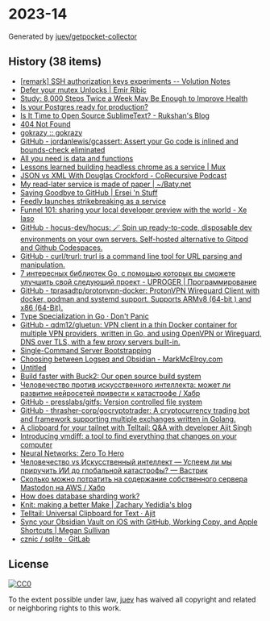 # 2023-14

Generated by [juev/getpocket-collector](https://github.com/juev/getpocket-collector)

## History (38 items)

- [[remark] SSH authorization keys experiments -- Volution Notes](https://notes.volution.ro/v1/2023/04/remarks/eb5109f6/)
- [Defer your mutex Unlocks | Emir Ribic](https://www.ribice.ba/defer-mutex-unlocks/)
- [Study: 8,000 Steps Twice a Week May Be Enough to Improve Health](https://www.prevention.com/health/a43453914/8000-steps-walking-for-health-study/)
- [Is your Postgres ready for production?](https://www.crunchydata.com/blog/is-your-postgres-ready-for-production)
- [Is It Time to Open Source SublimeText? - Rukshan's Blog](https://ruky.me/2023/03/30/is-it-time-to-open-source-sublimetext/)
- [404 Not Found](https://susam.net/maze/mastering-emacs-together.html)
- [gokrazy :: gokrazy](https://gokrazy.org)
- [GitHub - jordanlewis/gcassert: Assert your Go code is inlined and bounds-check eliminated](https://github.com/jordanlewis/gcassert)
- [All you need is data and functions](https://mckayla.blog/posts/all-you-need-is-data-and-functions.html)
- [Lessons learned building headless chrome as a service | Mux](https://www.mux.com/blog/lessons-learned-building-headless-chrome-as-a-service)
- [JSON vs XML With Douglas Crockford - CoRecursive Podcast](https://corecursive.com/json-vs-xml-douglas-crockford/)
- [My read-later service is made of paper | ~/Baty.net](https://baty.net/2023/my-read-later-service-is-made-of-paper/)
- [Saying Goodbye to GitHub | Ersei 'n Stuff](https://ersei.net/en/blog/bye-bye-github)
- [Feedly launches strikebreaking as a service](https://newsletter.mollywhite.net/p/feedly-launches-strikebreaking-as)
- [Funnel 101: sharing your local developer preview with the world - Xe Iaso](https://xeiaso.net/blog/tailscale-funnel-101)
- [GitHub - hocus-dev/hocus: 🪄 Spin up ready-to-code, disposable dev environments on your own servers. Self-hosted alternative to Gitpod and Github Codespaces.](https://github.com/hocus-dev/hocus)
- [GitHub - curl/trurl: trurl is a command line tool for URL parsing and manipulation.](https://github.com/curl/trurl)
- [7 интересных библиотек Go, с помощью которых вы сможете улучшить свой следующий проект - UPROGER | Программирование](https://uproger.com/7-bibliotek-go-s-pomoshhyu-kotoryh-vy-uluchshit-proekt/)
- [GitHub - tprasadtp/protonvpn-docker: ProtonVPN Wireguard Client with docker, podman and systemd support. Supports ARMv8 (64-bit ) and x86 (64-Bit).](https://github.com/tprasadtp/protonvpn-docker)
- [Type Specialization in Go · Don't Panic](https://commaok.xyz/post/type_specialization/)
- [GitHub - qdm12/gluetun: VPN client in a thin Docker container for multiple VPN providers, written in Go, and using OpenVPN or Wireguard, DNS over TLS, with a few proxy servers built-in.](https://github.com/qdm12/gluetun)
- [Single-Command Server Bootstrapping](https://galowicz.de/2023/04/05/single-command-server-bootstrap/)
- [Choosing between Logseq and Obsidian - MarkMcElroy.com](https://markmcelroy.com/choosing-between-logseq-and-obsidian/)
- [Untitled](https://strongboxsafe.com/updates/the-most-secure-password-manager-now-available-on-macos-strongbox-zero)
- [Build faster with Buck2: Our open source build system](https://engineering.fb.com/2023/04/06/open-source/buck2-open-source-large-scale-build-system/)
- [Человечество против искусственного интеллекта: может ли развитие нейросетей привести к катастрофе / Хабр](https://habr.com/ru/companies/ods/articles/727158/)
- [GitHub - presslabs/gitfs: Version controlled file system](https://github.com/presslabs/gitfs)
- [GitHub - thrasher-corp/gocryptotrader: A cryptocurrency trading bot and framework supporting multiple exchanges written in Golang.](https://github.com/thrasher-corp/gocryptotrader)
- [A clipboard for your tailnet with Telltail: Q&A with developer Ajit Singh](https://tailscale.dev/blog/telltail-universal-clipboard-ajit-singh-interview)
- [Introducing vmdiff: a tool to find everything that changes on your computer](https://community.atlassian.com/t5/Trust-Security-articles/Introducing-vmdiff-a-tool-to-find-everything-that-changes-on/ba-p/2321969)
- [Neural Networks: Zero To Hero](https://karpathy.ai/zero-to-hero.html)
- [Человечество vs Искусственный интеллект — Успеем ли мы приручить ИИ до глобальной катастрофы? — Вастрик](https://vas3k.blog/blog/ai_alignment/)
- [Сколько можно потратить на содержание собственного сервера Mastodon на AWS / Хабр](https://habr.com/ru/companies/ruvds/articles/727100/)
- [How does database sharding work?](https://planetscale.com/blog/how-does-database-sharding-work)
- [Knit: making a better Make | Zachary Yedidia's blog](https://zyedidia.github.io/blog/posts/3-knit-better-make/)
- [Telltail: Universal Clipboard for Text · Ajit](https://hemarkable.com/prose/telltail)
- [Sync your Obsidian Vault on iOS with GitHub, Working Copy, and Apple Shortcuts | Megan Sullivan](https://meganesulli.com/blog/sync-obsidian-vault-iphone-ipad/)
- [cznic / sqlite · GitLab](https://gitlab.com/cznic/sqlite)

## License

[![CC0](https://mirrors.creativecommons.org/presskit/buttons/88x31/svg/cc-zero.svg)](https://creativecommons.org/publicdomain/zero/1.0/)

To the extent possible under law, [juev](https://github.com/juev) has waived all copyright and related or neighboring rights to this work.
